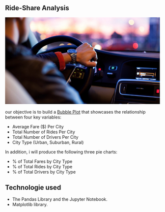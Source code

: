 ## Ride-Share Analysis 





![Ride.png](Images/Ride.png)


our objective is to build a [Bubble Plot](https://en.wikipedia.org/wiki/Bubble_chart) that showcases the relationship between four key variables:

* Average Fare ($) Per City
* Total Number of Rides Per City
* Total Number of Drivers Per City
* City Type (Urban, Suburban, Rural)

In addition, i will produce the following three pie charts:

* % of Total Fares by City Type
* % of Total Rides by City Type
* % of Total Drivers by City Type




## Technologie used
* The Pandas Library and the Jupyter Notebook.
* Matplotlib library.
